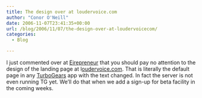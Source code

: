 ```yaml
---
title: The design over at loudervoice.com
author: "Conor O'Neill"
date: 2006-11-07T23:41:35+00:00
url: /blog/2006/11/07/the-design-over-at-loudervoicecom/
categories:
  - Blog

---
```

I just commented over at [Eirepreneur][1] that you should pay no attention to the design of the landing page at l[oudervoice.com][2]. That is literally the default page in any [TurboGears][3] app with the text changed. In fact the server is not even running TG yet. We&#8217;ll do that when we add a sign-up for beta facility in the coming weeks.

 [1]: http://eirepreneur.blogs.com/eirepreneur/2006/11/coming_in_loud_.html
 [2]: https://loudervoice.com/
 [3]: http://www.turbogears.org/